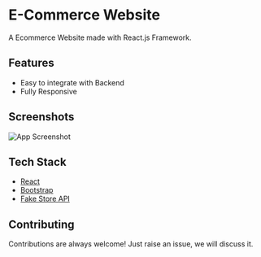 # E-Commerce Website

A Ecommerce Website made with React.js Framework.

## Features

- Easy to integrate with Backend
- Fully Responsive


## Screenshots

![App Screenshot](https://i.ibb.co/fQ293tm/image.png)






## Tech Stack

* [React](https://reactjs.org/)
* [Bootstrap](https://getbootstrap.com/)
* [Fake Store API](https://fakestoreapi.com/)

## Contributing

Contributions are always welcome!
Just raise an issue, we will discuss it.



